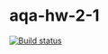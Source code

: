 # aqa-hw-2-1

[![Build status](https://ci.appveyor.com/api/projects/status/ft74d54l6rfpc3si?svg=true)](https://ci.appveyor.com/project/anmak70/aqa-hw-2-1)

